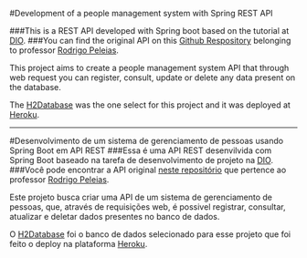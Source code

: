 #Development of a people management system with Spring REST API

###This is a REST API developed with Spring boot based on the tutorial at [DIO](https://digitalinnovation.one/).
###You can find the original API on this [Github Respository](https://github.com/rpeleias-v1/personapi_digital_innovation_one) belonging to professor [Rodrigo Peleias](https://github.com/rpeleias-v1).

This project aims to create a people management system API that through web request you can register, consult, update or delete any data present on the database.

The [H2Database](https://www.h2database.com/html/quickstart.html) was the one select for this project and it was deployed at [Heroku](https://www.heroku.com/).

---

#Desenvolvimento de um sistema de gerenciamento de pessoas usando Spring Boot em API REST
###Essa é uma API REST desenvilvida com Spring Boot baseado na tarefa de desenvolvimento de projeto na [DIO](https://digitalinnovation.one/).
###Você pode encontrar a API original [neste repositório](https://github.com/rpeleias-v1/personapi_digital_innovation_one) que pertence ao professor [Rodrigo Peleias](https://github.com/rpeleias-v1).

Este projeto busca criar uma API de um sistema de gerenciamento de pessoas, que, através de requisições web, é possivel registrar, consultar, atualizar e deletar dados presentes no banco de dados.

O [H2Database](https://www.h2database.com/html/quickstart.html) foi o banco de dados selecionado para esse projeto que foi feito o deploy na plataforma [Heroku](https://www.heroku.com/).
